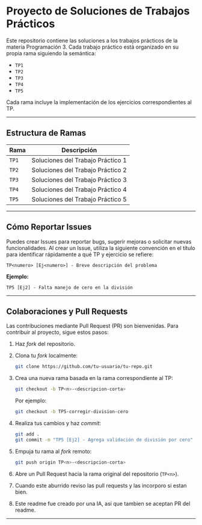 # Proyecto de Soluciones de Trabajos Prácticos

Este repositorio contiene las soluciones a los trabajos prácticos de la materia Programación 3.
Cada trabajo práctico está organizado en su propia rama siguiendo la semántica:

* `TP1`
* `TP2`
* `TP3`
* `TP4`
* `TP5`

Cada rama incluye la implementación de los ejercicios correspondientes al TP.

---

## Estructura de Ramas

| Rama  | Descripción                       |
| ----- | --------------------------------- |
| `TP1` | Soluciones del Trabajo Práctico 1 |
| `TP2` | Soluciones del Trabajo Práctico 2 |
| `TP3` | Soluciones del Trabajo Práctico 3 |
| `TP4` | Soluciones del Trabajo Práctico 4 |
| `TP5` | Soluciones del Trabajo Práctico 5 |

---

## Cómo Reportar Issues

Puedes crear Issues para reportar bugs, sugerir mejoras o solicitar nuevas funcionalidades.
Al crear un Issue, utiliza la siguiente convención en el título para identificar rápidamente a qué TP y ejercicio se refiere:

```
TP<numero> [Ej<numero>] - Breve descripción del problema
```

**Ejemplo:**

```
TP5 [Ej2] - Falta manejo de cero en la división
```

---

## Colaboraciones y Pull Requests

Las contribuciones mediante Pull Request (PR) son bienvenidas. Para contribuir al proyecto, sigue estos pasos:

1. Haz *fork* del repositorio.
2. Clona tu *fork* localmente:

   ```bash
   git clone https://github.com/tu-usuario/tu-repo.git
   ```
3. Crea una nueva rama basada en la rama correspondiente al TP:

   ```bash
   git checkout -b TP<n>-<descripcion-corta>
   ```

   Por ejemplo:

   ```bash
   git checkout -b TP5-corregir-division-cero
   ```
4. Realiza tus cambios y haz *commit*:

   ```bash
   git add .
   git commit -m "TP5 [Ej2] - Agrega validación de división por cero"
   ```
5. Empuja tu rama al *fork* remoto:

   ```bash
   git push origin TP<n>-<descripcion-corta>
   ```
6. Abre un Pull Request hacia la rama original del repositorio (`TP<n>`).
7. Cuando este aburrido reviso las pull requests y las incorporo si estan bien.
8. Este readme fue creado por una IA, asi que tambien se aceptan PR del readme.

---